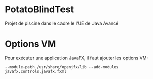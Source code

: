 # PotatoBlindTest
Projet de piscine dans le cadre le l'UE de Java Avancé


# Options VM
Pour exécuter une application JavaFX, il faut ajouter les options VM:
```
--module-path /usr/share/openjfx/lib --add-modules javafx.controls,javafx.fxml
``` 